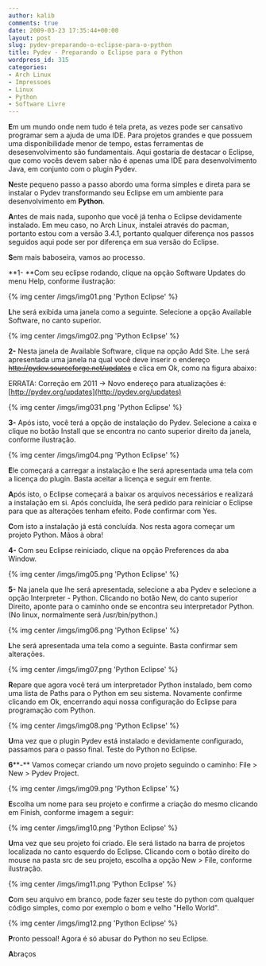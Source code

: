 ```yaml
---
author: kalib
comments: true
date: 2009-03-23 17:35:44+00:00
layout: post
slug: pydev-preparando-o-eclipse-para-o-python
title: Pydev - Preparando o Eclipse para o Python
wordpress_id: 315
categories:
- Arch Linux
- Impressoes
- Linux
- Python
- Software Livre
---
```


**E**m um mundo onde nem tudo é tela preta, as vezes pode ser cansativo programar sem a ajuda de uma IDE. Para projetos grandes e que possuem uma disponibilidade menor de tempo, estas ferramentas de desesenvolvimento são fundamentais. Aqui gostaria de destacar o Eclipse, que como vocês devem saber não é apenas uma IDE para desenvolvimento Java, em conjunto com o plugin Pydev.

**N**este pequeno passo a passo abordo uma forma simples e direta para se instalar o Pydev transformando seu Eclipse em um ambiente para desenvolvimento em **Python**.

**A**ntes de mais nada, suponho que você já tenha o Eclipse devidamente instalado. Em meu caso, no Arch Linux, instalei através do pacman, portanto estou com a versão 3.4.1, portanto qualquer diferença nos passos seguidos aqui pode ser por diferença em sua versão do Eclipse.

**S**em mais baboseira, vamos ao processo.

**1- **Com seu eclipse rodando, clique na opção Software Updates do menu Help, conforme ilustração:

{% img center /imgs/img01.png 'Python Eclipse' %}

**L**he será exibida uma janela como a seguinte. Selecione a opção Available Software, no canto superior.

{% img center /imgs/img02.png 'Python Eclipse' %}

**2-** Nesta janela de Available Software, clique na opção Add Site. Lhe será apresentada uma janela na qual você deve inserir o endereço <del>http://pydev.sourceforge.net/updates</del> e clica em Ok, como na figura abaixo:

ERRATA: Correção em 2011 -> Novo endereço para atualizações é: [http://pydev.org/updates](http://pydev.org/updates)

{% img center /imgs/img031.png 'Python Eclipse' %}

**3-** Após isto, você terá a opção de instalação do Pydev. Selecione a caixa e clique no botão Install que se encontra no canto superior direito da janela, conforme ilustração.

{% img center /imgs/img04.png 'Python Eclipse' %}

**E**le começará a carregar a instalação e lhe será apresentada uma tela com a licença do plugin. Basta aceitar a licença e seguir em frente.

**A**pós isto, o Eclipse começará a baixar os arquivos necessários e realizará a instalação em si. Após concluída, lhe será pedido para reiniciar o Eclipse para que as alterações tenham efeito. Pode confirmar com Yes.

**C**om isto a instalação já está concluída. Nos resta agora começar um projeto Python. Mãos à obra!

**4-** Com seu Eclipse reiniciado, clique na opção Preferences da aba Window.

{% img center /imgs/img05.png 'Python Eclipse' %}

**5-** Na janela que lhe será apresentada, selecione a aba Pydev e selecione a opção Interpreter - Python. Clicando no botão New, do canto superior Direito, aponte para o caminho onde se encontra seu interpretador Python. (No linux, normalmente será /usr/bin/python.)

{% img center /imgs/img06.png 'Python Eclipse' %}

**L**he será apresentada uma tela como a seguinte. Basta confirmar sem alterações.

{% img center /imgs/img07.png 'Python Eclipse' %}

**R**epare que agora você terá um interpretador Python instalado, bem como uma lista de Paths para o Python em seu sistema. Novamente confirme clicando em Ok, encerrando aqui nossa configuração do Eclipse para programação com Python.

{% img center /imgs/img08.png 'Python Eclipse' %}

**U**ma vez que o plugin Pydev está instalado e devidamente configurado, passamos para o passo final. Teste do Python no Eclipse.

**6****-** Vamos começar criando um novo projeto seguindo o caminho: File > New > Pydev Project.

{% img center /imgs/img09.png 'Python Eclipse' %}

**E**scolha um nome para seu projeto e confirme a criação do mesmo clicando em Finish, conforme imagem a seguir:

{% img center /imgs/img10.png 'Python Eclipse' %}

**U**ma vez que seu projeto foi criado. Ele será listado na barra de projetos localizada no canto esquerdo do Eclipse. Clicando com o botão direito do mouse na pasta src de seu projeto, escolha a opção New > File, conforme ilustração.

{% img center /imgs/img11.png 'Python Eclipse' %}

**C**om seu arquivo em branco, pode fazer seu teste do python com qualquer código simples, como por exemplo o bom e velho "Hello World".

{% img center /imgs/img12.png 'Python Eclipse' %}

**P**ronto pessoal! Agora é só abusar do Python no seu Eclipse.

**A**braços